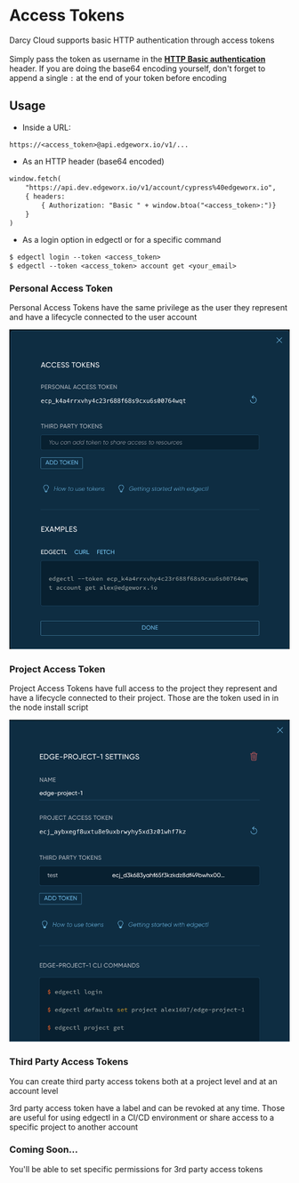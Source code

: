 # Access Tokens

Darcy Cloud supports basic HTTP authentication through access tokens\
\
Simply pass the token as username in the [**HTTP Basic authentication**](https://en.wikipedia.org/wiki/Basic\_access\_authentication) header. If you are doing the base64 encoding yourself, don't forget to append a single `:` at the end of your token before encoding

## Usage

* Inside a URL:

```
https://<access_token>@api.edgeworx.io/v1/...
```

* As an HTTP header (base64 encoded)

```
window.fetch(
    "https://api.dev.edgeworx.io/v1/account/cypress%40edgeworx.io",
    { headers: 
        { Authorization: "Basic " + window.btoa("<access_token>:")} 
    }
)
```

* As a login option in edgectl or for a specific command

```
$ edgectl login --token <access_token>
$ edgectl --token <access_token> account get <your_email>
```

### Personal Access Token

Personal Access Tokens have the same privilege as the user they represent and have a lifecycle connected to the user account

![](<../.gitbook/assets/image (10) (1).png>)

### Project Access Token

Project Access Tokens have full access to the project they represent and have a lifecycle connected to their project. Those are the token used in in the node install script

![](<../.gitbook/assets/image (11) (1).png>)

### Third Party Access Tokens

You can create third party access tokens both at a project level and at an account level

3rd party access token have a label and can be revoked at any time. Those are useful for using edgectl in a CI/CD environment or share access to a specific project to another account

### Coming Soon...

You'll be able to set specific permissions for 3rd party access tokens
